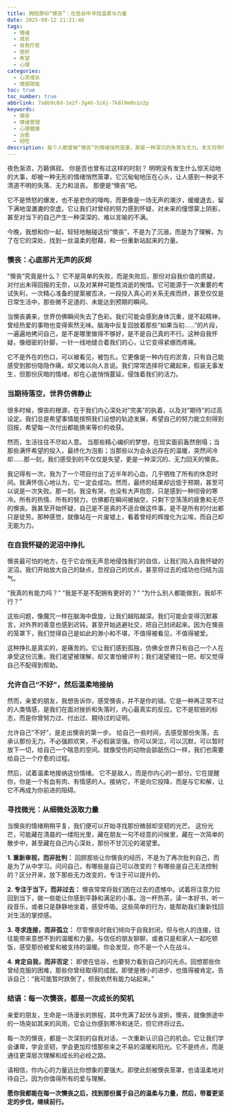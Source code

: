```yaml
---
title: 拥抱那份“懊丧”：在低谷中寻找温柔与力量
date: 2025-09-12 21:21:46
tags:
  - 情绪
  - 成长
  - 自我疗愈
  - 挫折
  - 希望
  - 心理
categories:
  - 心灵成长
  - 情感随笔
toc: true
toc_number: true
abbrlink: 7a8b9c0d-1e2f-3g4h-5i6j-7k8l9m0n1o2p
keywords:
  - 懊丧
  - 情绪管理
  - 心理健康
  - 治愈
  - 韧性
description: 每个人都曾被“懊丧”的情绪悄然笼罩，那是一种深沉的失落与无力。本文将带你深入理解这份复杂的情绪，从细腻的心理描绘到真诚的自我对话，探讨如何在懊丧中找到自我接纳的温柔，并从中汲取继续前行的力量。愿我们都能在低谷中，发现内心深处那束不灭的光。
---
```


夜色渐浓，万籁俱寂。
你是否也曾有过这样的时刻？
明明没有发生什么惊天动地的大事，却被一种无形的情绪悄然笼罩，它沉甸甸地压在心头，让人感到一种说不清道不明的失落、无力和沮丧。
那便是“懊丧”吧。

它不是愤怒的爆发，也不是悲伤的嚎啕，而更像是一场无声的潮汐，缓缓退去，留下满地湿漉漉的空虚。它让我们对曾经的努力感到怀疑，对未来的憧憬蒙上阴影，甚至对当下的自己产生一种深深的、难以言喻的不满。

今晚，我想和你一起，轻轻地触碰这份“懊丧”，不是为了沉溺，而是为了理解，为了在它的深处，找到一丝温柔的慰藉，和一份重新站起来的力量。

### 懊丧：心底那片无声的灰烬

“懊丧”究竟是什么？
它不是简单的失败，而是失败后，那份对自我价值的质疑，对付出未得回报的无奈，以及对某种可能性消逝的惋惜。它可能源于一次重要的考试失利，一次精心准备的提案被否决，一段投入真心的关系无疾而终，甚至仅仅是日常生活中，那些微不足道的、未能达到预期的瞬间。

当懊丧袭来，世界仿佛瞬间失去了色彩。我们可能会感到身体沉重，提不起精神，曾经热爱的事物也变得索然无味。脑海中反复回放着那些“如果当初……”的片段，一遍遍地拷问自己，是不是哪里做得不够好，是不是自己真的不行。这种自我怀疑，像细密的针脚，一针一线地缝合着我们的心，让它变得紧绷而疼痛。

它不是外在的伤口，可以被看见，被包扎。它更像是一种内在的淤青，只有自己能感受到那份隐隐作痛，却又难以向人言说。我们常常选择将它藏起来，假装无事发生，但那份灰暗的情绪，却在心底悄悄蔓延，侵蚀着我们的活力。

### 当期待落空，世界仿佛静止

很多时候，懊丧的根源，在于我们内心深处对“完美”的执着，以及对“期待”的过高设定。我们总是希望事情能按照我们设想的轨迹发展，希望自己的努力能立刻得到回报，希望每一次付出都能换来等价的收获。

然而，生活往往不尽如人意。
当那些精心编织的梦想，在现实面前轰然倒塌；当那些满怀希望的投入，最终化为泡影；当那些以为会永远存在的温暖，突然间冷却……那一刻，我们感受到的不仅仅是失望，更是一种深沉的、无力回天的懊丧。

我记得有一次，我为了一个项目付出了近半年的心血，几乎牺牲了所有的休息时间。我满怀信心地认为，它一定会成功。然而，最终的结果却远低于预期，甚至可以说是一次失败。那一刻，我没有哭，也没有大声抱怨，只是感到一种彻骨的寒冷。所有的热情、所有的努力，仿佛都在瞬间被抽空，只剩下空荡荡的疲惫和无尽的懊丧。我甚至开始怀疑，自己是不是真的不适合做这件事，是不是所有的付出都只是徒劳。那种感觉，就像站在一片废墟上，看着曾经的辉煌化为尘埃，而自己却无能为力。

### 在自我怀疑的泥沼中挣扎

懊丧最可怕的地方，在于它会悄无声息地侵蚀我们的自信，让我们陷入自我怀疑的泥沼。我们开始放大自己的缺点，忽视自己的优点，甚至将过去的成功也归结为运气。

“我真的有能力吗？”
“我是不是不配拥有更好的？”
“为什么别人都能做到，我却不行？”

这些问题，像魔咒一样在脑海中盘旋，让我们越陷越深。我们可能会变得沉默寡言，对外界的善意也感到迟钝，甚至开始逃避社交，把自己封闭起来。因为在懊丧的笼罩下，我们觉得自己是如此的渺小和不堪，不值得被看见，不值得被爱。

这种挣扎是真实的，是痛苦的。它让我们感到孤独，仿佛全世界只有自己一个人在承受这份沉重。我们渴望被理解，却又害怕被评判；我们渴望被拉一把，却又觉得自己不配得到帮助。

### 允许自己“不好”，然后温柔地接纳

然而，亲爱的朋友，我想告诉你，感受懊丧，并不是你的错。它是一种再正常不过的人类情感，是我们在面对挫折和失落时，内心最真实的反应。它不是软弱的标志，而是你曾努力过、付出过、期待过的证明。

允许自己“不好”，是走出懊丧的第一步。
给自己一些时间，去感受那份失落，去承认那份无力。不必强颜欢笑，不必假装坚强。你可以哭泣，可以沉默，可以暂时放下一切，给自己一个喘息的空间。就像受伤的动物会舔舐伤口一样，我们也需要给自己一个疗愈的过程。

然后，试着温柔地接纳这份情绪。
它不是敌人，而是你内心的一部分。它在提醒你，你是一个有血有肉、有情感的人。接纳它，不是向它投降，而是与它和解，让它不再成为你前进的阻碍。

### 寻找微光：从细微处汲取力量

当懊丧的情绪稍稍平复，我们便可以开始寻找那份微弱却坚韧的光芒。
这份光芒，可能藏在清晨的一缕阳光里，藏在朋友一句不经意的问候里，藏在一次简单的散步中，甚至藏在自己内心深处，那份不甘沉沦的渴望里。

**1. 重新审视，而非批判：** 回顾那些让你懊丧的经历，不是为了再次批判自己，而是为了从中学习。问问自己，有哪些是自己可以改变的？有哪些是自己无法控制的？区分开来，放下那些无力改变的，专注于可以提升的。

**2. 专注于当下，而非过去：** 懊丧常常将我们困在过去的遗憾中。试着将注意力拉回到当下，做一些能让你感到平静和满足的小事。泡一杯热茶，读一本好书，听一段音乐，或者只是静静地坐着，感受呼吸。这些简单的行为，能帮助我们重新找回对生活的掌控感。

**3. 寻求连接，而非孤立：** 尽管懊丧时我们倾向于自我封闭，但与他人的连接，往往能带来意想不到的温暖和力量。与信任的朋友聊聊，或者只是和家人一起吃顿饭，感受那份被爱和被支持的温暖。你会发现，你不是一个人在战斗。

**4. 肯定自我，而非否定：** 即使在低谷，也要努力看到自己的闪光点。回想那些你曾经克服的困难，那些你曾经取得的成就。即使是微小的进步，也值得被肯定。告诉自己：“我可能暂时跌倒了，但我依然有能力站起来。”

### 结语：每一次懊丧，都是一次成长的契机

亲爱的朋友，生命是一场漫长的旅程，其中充满了起伏与波折。懊丧，就像旅途中的一场突如其来的风雨，它会让你感到寒冷和迷茫，但它终将过去。

每一次的懊丧，都是一次深刻的自我对话，一次重新认识自己的机会。它让我们学会谦卑，学会坚韧，学会更加珍惜那些来之不易的温暖和阳光。它不是终点，而是通往更深层次理解和成长的必经之路。

请相信，你内心的力量远比你想象的要强大。即使此刻被懊丧笼罩，也请温柔地对待自己，因为你值得所有的爱与理解。

**愿你我都能在每一次懊丧之后，找到那份属于自己的温柔与力量，然后，带着更坚定的步伐，继续前行。**